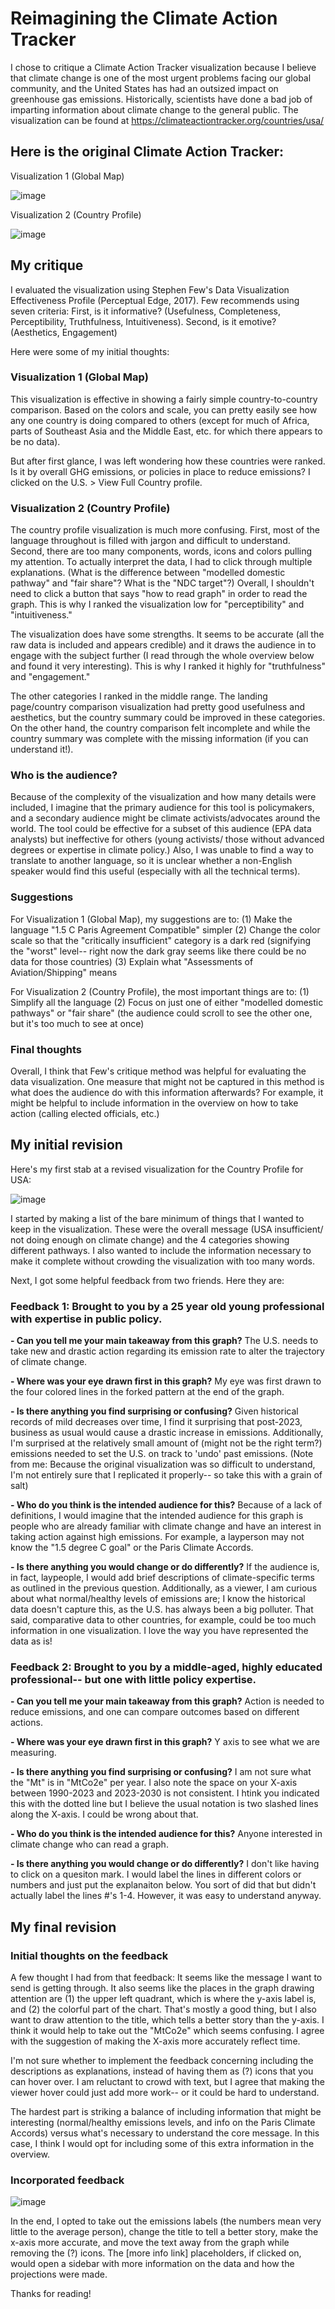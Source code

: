 # Reimagining the Climate Action Tracker

I chose to critique a Climate Action Tracker visualization because I believe that climate change is one of the most urgent problems facing our global community, and the United States has had an outsized impact on greenhouse gas emissions. Historically, scientists have done a bad job of imparting information about climate change to the general public. The visualization can be found at https://climateactiontracker.org/countries/usa/

## Here is the original Climate Action Tracker:

Visualization 1 (Global Map)

![image](https://github.com/operfetti/oliviaperfetti-repository/assets/157427926/338ac833-0d89-48ff-8255-36fff402baf9)

Visualization 2 (Country Profile)

![image](https://github.com/operfetti/oliviaperfetti-repository/assets/157427926/de3bafdb-beeb-4056-b426-923f08857cca)

## My critique

I evaluated the visualization using Stephen Few's Data Visualization Effectiveness Profile (Perceptual Edge, 2017). Few recommends using seven criteria: First, is it informative? (Usefulness, Completeness, Perceptibility, Truthfulness, Intuitiveness). Second, is it emotive? (Aesthetics, Engagement)

 Here were some of my initial thoughts:

### Visualization 1 (Global Map)
This visualization is effective in showing a fairly simple country-to-country comparison. Based on the colors and scale, you can pretty easily see how any one country is doing compared to others (except for much of Africa, parts of Southeast Asia and the Middle East, etc. for which there appears to be no data).

But after first glance, I was left wondering how these countries were ranked. Is it by overall GHG emissions, or policies in place to reduce emissions? I clicked on the U.S. > View Full Country profile. 

### Visualization 2 (Country Profile)
The country profile visualization is much more confusing. First, most of the language throughout is filled with jargon and difficult to understand. Second, there are too many components, words, icons and colors pulling my attention. To actually interpret the data, I had to click through multiple explanations. (What is the difference between "modelled domestic pathway" and "fair share"? What is the "NDC target"?) Overall, I shouldn't need to click a button that says "how to read graph" in order to read the graph. This is why I ranked the visualization low for "perceptibility" and "intuitiveness."

The visualization does have some strengths. It seems to be accurate (all the raw data is included and appears credible) and it draws the audience in to engage with the subject further (I read through the whole overview below and found it very interesting). This is why I ranked it highly for "truthfulness" and "engagement."

The other categories I ranked in the middle range. The landing page/country comparison visualization had pretty good usefulness and aesthetics, but the country summary could be improved in these categories. On the other hand, the country comparison felt incomplete and while the country summary was complete with the missing information (if you can understand it!).

### Who is the audience?

Because of the complexity of the visualization and how many details were included, I imagine that the primary audience for this tool is policymakers, and a secondary audience might be climate activists/advocates around the world. The tool could be effective for a subset of this audience (EPA data analysts) but ineffective for others (young activists/ those without advanced degrees or expertise in climate policy.) Also, I was unable to find a way to translate to another language, so it is unclear whether a non-English speaker would find this useful (especially with all the technical terms).

### Suggestions

For Visualization 1 (Global Map), my suggestions are to:
(1) Make the language "1.5 C Paris Agreement Compatible" simpler
(2) Change the color scale so that the "critically insufficient" category is a dark red (signifying the "worst" level-- right now the dark gray seems like there could be no data for those countries)
(3) Explain what "Assessments of Aviation/Shipping" means

For Visualization 2 (Country Profile), the most important things are to:
(1) Simplify all the language
(2) Focus on just one of either "modelled domestic pathways" or "fair share" (the audience could scroll to see the other one, but it's too much to see at once)

### Final thoughts
Overall, I think that Few's critique method was helpful for evaluating the data visualization. One measure that might not be captured in this method is what does the audience do with this information afterwards? For example, it might be helpful to include information in the overview on how to take action (calling elected officials, etc.)

## My initial revision

Here's my first stab at a revised visualization for the Country Profile for USA:

![image](https://github.com/operfetti/oliviaperfetti-repository/assets/157427926/72bc98c5-aff9-46be-84a7-bfbb9ec9d926)

I started by making a list of the bare minimum of things that I wanted to keep in the visualization. These were the overall message (USA insufficient/ not doing enough on climate change) and the 4 categories showing different pathways. I also wanted to include the information necessary to make it complete without crowding the visualization with too many words.

Next, I got some helpful feedback from two friends. Here they are:

### Feedback 1: Brought to you by a 25 year old young professional with expertise in public policy.

**- Can you tell me your main takeaway from this graph?**
The U.S. needs to take new and drastic action regarding its emission rate to alter the trajectory of climate change.

**- Where was your eye drawn first in this graph?**
My eye was first drawn to the four colored lines in the forked pattern at the end of the graph.

**- Is there anything you find surprising or confusing?**
Given historical records of mild decreases over time, I find it surprising that post-2023, business as usual would cause a drastic increase in emissions. Additionally, I'm surprised at the relatively small amount of (might not be the right term?) emissions needed to set the U.S. on track to 'undo' past emissions.
(Note from me: Because the original visualization was so difficult to understand, I'm not entirely sure that I replicated it properly-- so take this with a grain of salt)

**- Who do you think is the intended audience for this?**
Because of a lack of definitions, I would imagine that the intended audience for this graph is people who are already familiar with climate change and have an interest in taking action against high emissions. For example, a layperson may not know the "1.5 degree C goal" or the Paris Climate Accords. 

**- Is there anything you would change or do differently?**
If the audience is, in fact, laypeople, I would add brief descriptions of climate-specific terms as outlined in the previous question. Additionally, as a viewer, I am curious about what normal/healthy levels of emissions are; I know the historical data doesn't capture this, as the U.S. has always been a big polluter. That said, comparative data to other countries, for example, could be too much information in one visualization. I love the way you have represented the data as is!

### Feedback 2: Brought to you by a middle-aged, highly educated professional-- but one with little policy expertise.
**- Can you tell me your main takeaway from this graph?**
Action is needed to reduce emissions, and one can compare outcomes based on different actions.

**- Where was your eye drawn first in this graph?**
Y axis to see what we are measuring.

**- Is there anything you find surprising or confusing?**
I am not sure what the "Mt" is in "MtCo2e" per year. I also note the space on your X-axis between 1990-2023 and 2023-2030 is not consistent. I htink you indicated this with the dotted line but I believe the usual notation is two slashed lines along the X-axis. I could be wrong about that.

**- Who do you think is the intended audience for this?**
Anyone interested in climate change who can read a graph.

**- Is there anything you would change or do differently?**
I don't like having to click on a quesiton mark. I would label the lines in different colors or numbers and just put the explanaiton below. You sort of did that but didn't actually label the lines #'s 1-4. However, it was easy to understand anyway.

## My final revision

### Initial thoughts on the feedback
A few thought I had from that feedback: It seems like the message I want to send is getting through. It also seems like the places in the graph drawing attention are (1) the upper left quadrant, which is where the y-axis label is, and (2) the colorful part of the chart. That's mostly a good thing, but I also want to draw attention to the title, which tells a better story than the y-axis. I think it would help to take out the "MtCo2e" which seems confusing. I agree with the suggestion of making the X-axis more accurately reflect time.

I'm not sure whether to implement the feedback concerning including the descriptions as explanations, instead of having them as (?) icons that you can hover over. I am reluctant to crowd with text, but I agree that making the viewer hover could just add more work-- or it could be hard to understand.

The hardest part is striking a balance of including information that might be interesting (normal/healthy emissions levels, and info on the Paris Climate Accords) versus what's necessary to understand the core message. In this case, I think I would opt for including some of this extra information in the overview.

### Incorporated feedback
![image](https://github.com/operfetti/oliviaperfetti-repository/assets/157427926/b0941a95-665a-4cec-ae2b-9792a1579497)

In the end, I opted to take out the emissions labels (the numbers mean very little to the average person), change the title to tell a better story, make the x-axis more accurate, and move the text away from the graph while removing the (?) icons. The [more info link] placeholders, if clicked on, would open a sidebar with more information on the data and how the projections were made.

Thanks for reading!
